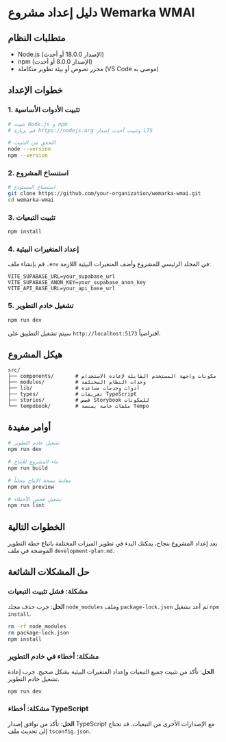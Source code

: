 # دليل إعداد مشروع Wemarka WMAI

## متطلبات النظام

- Node.js (الإصدار 18.0.0 أو أحدث)
- npm (الإصدار 8.0.0 أو أحدث)
- محرر نصوص أو بيئة تطوير متكاملة (VS Code موصى به)

## خطوات الإعداد

### 1. تثبيت الأدوات الأساسية

```bash
# تثبيت Node.js و npm
# قم بزيارة https://nodejs.org وتثبيت أحدث إصدار LTS

# التحقق من التثبيت
node --version
npm --version
```

### 2. استنساخ المشروع

```bash
# استنساخ المستودع
git clone https://github.com/your-organization/wemarka-wmai.git
cd wemarka-wmai
```

### 3. تثبيت التبعيات

```bash
npm install
```

### 4. إعداد المتغيرات البيئية

قم بإنشاء ملف `.env` في المجلد الرئيسي للمشروع وأضف المتغيرات البيئية اللازمة:

```
VITE_SUPABASE_URL=your_supabase_url
VITE_SUPABASE_ANON_KEY=your_supabase_anon_key
VITE_API_BASE_URL=your_api_base_url
```

### 5. تشغيل خادم التطوير

```bash
npm run dev
```

سيتم تشغيل التطبيق على `http://localhost:5173` افتراضياً.

## هيكل المشروع

```
src/
├── components/       # مكونات واجهة المستخدم القابلة لإعادة الاستخدام
├── modules/          # وحدات النظام المختلفة
├── lib/              # أدوات وخدمات مساعدة
├── types/            # تعريفات TypeScript
├── stories/          # قصص Storybook للمكونات
└── tempobook/        # ملفات خاصة بمنصة Tempo
```

## أوامر مفيدة

```bash
# تشغيل خادم التطوير
npm run dev

# بناء المشروع للإنتاج
npm run build

# معاينة نسخة الإنتاج محلياً
npm run preview

# تشغيل فحص الأخطاء
npm run lint
```

## الخطوات التالية

بعد إعداد المشروع بنجاح، يمكنك البدء في تطوير الميزات المختلفة باتباع خطة التطوير الموضحة في ملف `development-plan.md`.

## حل المشكلات الشائعة

### مشكلة: فشل تثبيت التبعيات

**الحل**: جرب حذف مجلد `node_modules` وملف `package-lock.json` ثم أعد تشغيل `npm install`.

```bash
rm -rf node_modules
rm package-lock.json
npm install
```

### مشكلة: أخطاء في خادم التطوير

**الحل**: تأكد من تثبيت جميع التبعيات وإعداد المتغيرات البيئية بشكل صحيح. جرب إعادة تشغيل خادم التطوير.

```bash
npm run dev
```

### مشكلة: أخطاء TypeScript

**الحل**: تأكد من توافق إصدار TypeScript مع الإصدارات الأخرى من التبعيات. قد تحتاج إلى تحديث ملف `tsconfig.json`.
